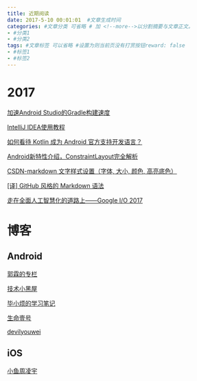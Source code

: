 ```yaml
---
title: 近期阅读
date: 2017-5-10 00:01:01  #文章生成时间
categories: #文章分类 可省略 # 加 <!--more-->以分割摘要与文章正文。
- #分类1
- #分类2
tags: #文章标签 可以省略 #设置为则当前页没有打赏按钮reward: false
- #标签1
- #标签2
---
```

# 2017 #
<!--more-->
[加速Android Studio的Gradle构建速度](http://www.jianshu.com/p/2a58fd896214)

[IntelliJ IDEA使用教程](http://www.phperz.com/special/83.html)

[如何看待 Kotlin 成为 Android 官方支持开发语言？](http://blog.csdn.net/androidyue/article/details/72614805) 

[Android新特性介绍，ConstraintLayout完全解析](http://blog.csdn.net/guolin_blog/article/details/53122387)

[CSDN-markdown 文字样式设置（字体, 大小, 颜色, 高亮底色）](http://wanqinlong.com/2017/05/19/05Google_Kotlin_02_%E7%BC%96%E7%A0%81%E8%A7%84%E8%8C%83/#more)

[[译] GitHub 风格的 Markdown 语法](https://mp.weixin.qq.com/s?__biz=MzIyMjE0ODQ0OQ==&mid=2651552757&idx=1&sn=79f77622e411e3d099208bee55f6358a)

[走在全面人工智慧化的道路上——Google I/O 2017](https://www.bnext.com.tw/article/44536/google-announces-google-lens-and-updates-google-photos)



# 博客 #
## Android ##

[郭霖的专栏](http://blog.csdn.net/guolin_blog)

[技术小黑屋](http://droidyue.com/)

[毕小烦的学习笔记](http://blog.csdn.net/wirelessqa)

[生命壹号](http://www.cnblogs.com/smyhvae/)

[devilyouwei](http://www.cnblogs.com/devilyouwei/)

## iOS ##

[小鱼周凌宇](http://zhoulingyu.com/)
